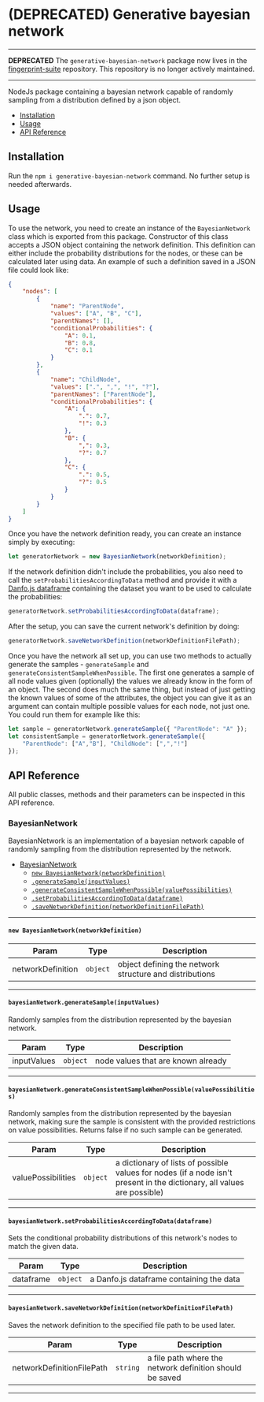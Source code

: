 # (DEPRECATED) Generative bayesian network

---

**DEPRECATED** The `generative-bayesian-network` package now lives in the [fingerprint-suite](https://github.com/apify/fingerprint-suite) repository. This repository is no longer actively maintained.

---

NodeJs package containing a bayesian network capable of randomly sampling from a distribution defined by a json object.

<!-- toc -->

- [Installation](#installation)
- [Usage](#usage)
- [API Reference](#api-reference)

<!-- tocstop -->

## Installation
Run the `npm i generative-bayesian-network` command. No further setup is needed afterwards.
## Usage
To use the network, you need to create an instance of the `BayesianNetwork` class which is exported from this package. Constructor of this class accepts a JSON object containing the network definition.  This definition can either include the probability distributions for the nodes, or these can be calculated later using data. An example of such a definition saved in a JSON file could look like:
```json
{
    "nodes": [
        {
            "name": "ParentNode",
            "values": ["A", "B", "C"],
            "parentNames": [],
            "conditionalProbabilities": {
                "A": 0.1,
                "B": 0.8,
                "C": 0.1
            }
        },
        {
            "name": "ChildNode",
            "values": [".", ",", "!", "?"],
            "parentNames": ["ParentNode"],
            "conditionalProbabilities": {
                "A": {
                    ".": 0.7,
                    "!": 0.3
                },
                "B": {
                    ",": 0.3,
                    "?": 0.7
                },
                "C": {
                    ".": 0.5,
                    "?": 0.5
                }
            }
        }
    ]
}
```
Once you have the network definition ready, you can create an instance simply by executing:
```js
let generatorNetwork = new BayesianNetwork(networkDefinition);
```
If the network definition didn't include the probabilities, you also need to call the `setProbabilitiesAccordingToData` method and provide it with a [Danfo.js dataframe](https://danfo.jsdata.org/api-reference/dataframe) containing the dataset you want to be used to calculate the probabilities:
```js
generatorNetwork.setProbabilitiesAccordingToData(dataframe);
```
After the setup, you can save the current network's definition by doing:
```js
generatorNetwork.saveNetworkDefinition(networkDefinitionFilePath);
```
Once you have the network all set up, you can use two methods to actually generate the samples - `generateSample` and `generateConsistentSampleWhenPossible`. The first one generates a sample of all node values given (optionally) the values we already know in the form of an object. The second does much the same thing, but instead of just getting the known values of some of the attributes, the object you can give it as an argument can contain multiple possible values for each node, not just one. You could run them for example like this:
```js
let sample = generatorNetwork.generateSample({ "ParentNode": "A" });
let consistentSample = generatorNetwork.generateSample({
    "ParentNode": ["A","B"], "ChildNode": [",","!"]
});
```

## API Reference
All public classes, methods and their parameters can be inspected in this API reference.

<a name="BayesianNetwork"></a>

### BayesianNetwork
BayesianNetwork is an implementation of a bayesian network capable of randomly sampling from the distribution
represented by the network.


* [BayesianNetwork](#BayesianNetwork)
    * [`new BayesianNetwork(networkDefinition)`](#new_BayesianNetwork_new)
    * [`.generateSample(inputValues)`](#BayesianNetwork+generateSample)
    * [`.generateConsistentSampleWhenPossible(valuePossibilities)`](#BayesianNetwork+generateConsistentSampleWhenPossible)
    * [`.setProbabilitiesAccordingToData(dataframe)`](#BayesianNetwork+setProbabilitiesAccordingToData)
    * [`.saveNetworkDefinition(networkDefinitionFilePath)`](#BayesianNetwork+saveNetworkDefinition)


* * *

<a name="new_BayesianNetwork_new"></a>

#### `new BayesianNetwork(networkDefinition)`

| Param | Type | Description |
| --- | --- | --- |
| networkDefinition | <code>object</code> | object defining the network structure and distributions |


* * *

<a name="BayesianNetwork+generateSample"></a>

#### `bayesianNetwork.generateSample(inputValues)`
Randomly samples from the distribution represented by the bayesian network.


| Param | Type | Description |
| --- | --- | --- |
| inputValues | <code>object</code> | node values that are known already |


* * *

<a name="BayesianNetwork+generateConsistentSampleWhenPossible"></a>

#### `bayesianNetwork.generateConsistentSampleWhenPossible(valuePossibilities)`
Randomly samples from the distribution represented by the bayesian network,
making sure the sample is consistent with the provided restrictions on value possibilities.
Returns false if no such sample can be generated.


| Param | Type | Description |
| --- | --- | --- |
| valuePossibilities | <code>object</code> | a dictionary of lists of possible values for nodes                                      (if a node isn't present in the dictionary, all values are possible) |


* * *

<a name="BayesianNetwork+setProbabilitiesAccordingToData"></a>

#### `bayesianNetwork.setProbabilitiesAccordingToData(dataframe)`
Sets the conditional probability distributions of this network's nodes to match the given data.


| Param | Type | Description |
| --- | --- | --- |
| dataframe | <code>object</code> | a Danfo.js dataframe containing the data |


* * *

<a name="BayesianNetwork+saveNetworkDefinition"></a>

#### `bayesianNetwork.saveNetworkDefinition(networkDefinitionFilePath)`
Saves the network definition to the specified file path to be used later.


| Param | Type | Description |
| --- | --- | --- |
| networkDefinitionFilePath | <code>string</code> | a file path where the network definition should be saved |


* * *

